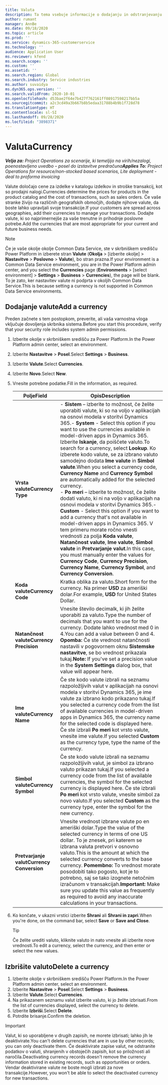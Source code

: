 ```yaml
---
title: Valuta
description: Ta tema vsebuje informacije o dodajanju in odstranjevanju vrst valut v storitvi Project Operations.
author: rumant
manager: AnnBe
ms.date: 09/18/2020
ms.topic: article
ms.prod: ''
ms.service: dynamics-365-customerservice
ms.technology: ''
audience: Application User
ms.reviewer: kfend
ms.search.scope: ''
ms.custom: ''
ms.assetid: ''
ms.search.region: Global
ms.search.industry: Service industries
ms.author: suvaidya
ms.dyn365.ops.version: ''
ms.search.validFrom: 2020-10-01
ms.openlocfilehash: d53bae2f64e7b427f762161ff08917598217bb5a
ms.sourcegitcommit: a2c3cd49a3b667b8b5edaa31788b4b9b1f728d78
ms.translationtype: HT
ms.contentlocale: sl-SI
ms.lasthandoff: 09/28/2020
ms.locfileid: "3898371"
---
```

# <a name="currency"></a><span data-ttu-id="d3e11-103">Valuta</span><span class="sxs-lookup"><span data-stu-id="d3e11-103">Currency</span></span>

<span data-ttu-id="d3e11-104">_**Velja za:** Project Operations za scenarije, ki temeljijo na virih/nezalogi, poenostavljeno uvedbo – posel do izstavitve predračuna_</span><span class="sxs-lookup"><span data-stu-id="d3e11-104">_**Applies To:** Project Operations for resource/non-stocked based scenarios, Lite deployment - deal to proforma invoicing_</span></span>

<span data-ttu-id="d3e11-105">Valute določajo cene za izdelke v katalogu izdelkov in stroške transakcij, kot so prodajni nalogi.</span><span class="sxs-lookup"><span data-stu-id="d3e11-105">Currencies determine the prices for products in the product catalog and the cost of transactions, such as sales orders.</span></span> <span data-ttu-id="d3e11-106">Če vaše stranke živijo na različnih geografskih območjih, dodajte njihove valute, da boste lahko upravljali svoje transakcije.</span><span class="sxs-lookup"><span data-stu-id="d3e11-106">If your customers are spread across geographies, add their currencies to manage your transactions.</span></span> <span data-ttu-id="d3e11-107">Dodajte valute, ki so najprimernejše za vaše trenutne in prihodnje poslovne potrebe.</span><span class="sxs-lookup"><span data-stu-id="d3e11-107">Add the currencies that are most appropriate for your current and future business needs.</span></span>  

> [!NOTE]
> <span data-ttu-id="d3e11-108">Če je vaše okolje okolje Common Data Service, ste v skrbniškem središču Power Platform in izberete stran **Valute** (**Okolja** > [izberite okolje] > **Nastavitve** > **Poslovno** > **Valute**), bo stran prazna.</span><span class="sxs-lookup"><span data-stu-id="d3e11-108">If your environment is a Common Data Service environment, you are in the Power Platform admin center, and you select the **Currencies** page (**Environments** > [select environment] > **Settings** > **Business** > **Currencies**), the page will be blank.</span></span> <span data-ttu-id="d3e11-109">To je zato, ker nastavitev valute ni podprta v okoljih Common Data Service.</span><span class="sxs-lookup"><span data-stu-id="d3e11-109">This is because setting a currency is not supported in Common Data Service environments.</span></span>

## <a name="add-a-currency"></a><span data-ttu-id="d3e11-110">Dodajanje valute</span><span class="sxs-lookup"><span data-stu-id="d3e11-110">Add a currency</span></span>  
<span data-ttu-id="d3e11-111">Preden začnete s tem postopkom, preverite, ali vaša varnostna vloga vključuje dovoljenja skrbnika sistema.</span><span class="sxs-lookup"><span data-stu-id="d3e11-111">Before you start this procedure, verify that your security role includes system admin permissions.</span></span> 

1. <span data-ttu-id="d3e11-112">Izberite okolje v skrbniškem središču za Power Platform.</span><span class="sxs-lookup"><span data-stu-id="d3e11-112">In the Power Platform admin center, select an environment.</span></span> 
2. <span data-ttu-id="d3e11-113">Izberite **Nastavitve** > **Posel**.</span><span class="sxs-lookup"><span data-stu-id="d3e11-113">Select **Settings** > **Business**.</span></span>
3. <span data-ttu-id="d3e11-114">Izberite **Valute**.</span><span class="sxs-lookup"><span data-stu-id="d3e11-114">Select **Currencies**.</span></span>  
4. <span data-ttu-id="d3e11-115">Izberite **Novo**.</span><span class="sxs-lookup"><span data-stu-id="d3e11-115">Select **New**.</span></span>  
5. <span data-ttu-id="d3e11-116">Vnesite potrebne podatke.</span><span class="sxs-lookup"><span data-stu-id="d3e11-116">Fill in the information, as required.</span></span>  


   |          <span data-ttu-id="d3e11-117">Polje</span><span class="sxs-lookup"><span data-stu-id="d3e11-117">Field</span></span>          |                                                                                                                                                                                                                                                                                                                                                                            <span data-ttu-id="d3e11-118">Opis</span><span class="sxs-lookup"><span data-stu-id="d3e11-118">Description</span></span>                                                                                                                                                                                                                                                                                                                                                                            |
   |-------------------------|-------------------------------------------------------------------------------------------------------------------------------------------------------------------------------------------------------------------------------------------------------------------------------------------------------------------------------------------------------------------------------------------------------------------------------------------------------------------------------------------------------------------------------------------------------------------------------------------------------------------------------------------------------------------------------------------------------------------------------------------------------------------|
   |    <span data-ttu-id="d3e11-119">**Vrsta valute**</span><span class="sxs-lookup"><span data-stu-id="d3e11-119">**Currency Type**</span></span>    | <span data-ttu-id="d3e11-120">- **Sistem** – izberite to možnost, če želite uporabiti valute, ki so na voljo v aplikacijah na osnovi modela v storitvi Dynamics 365.</span><span class="sxs-lookup"><span data-stu-id="d3e11-120">- **System** - Select this option if you want to use the currencies available in model-driven apps in Dynamics 365.</span></span> <span data-ttu-id="d3e11-121">Izberite **Iskanje**, da poiščete valuto.</span><span class="sxs-lookup"><span data-stu-id="d3e11-121">To search for a currency,  select **Lookup**.</span></span> <span data-ttu-id="d3e11-122">Ko izberete kodo valute, se za izbrano valuto samodejno dodata **Ime valute** in **Simbol valute**.</span><span class="sxs-lookup"><span data-stu-id="d3e11-122">When you select a currency code, **Currency Name** and **Currency Symbol** are automatically added for the selected currency.</span></span><br /><span data-ttu-id="d3e11-123">- **Po meri** – izberite to možnost, če želite dodati valuto, ki ni na voljo v aplikacijah na osnovi modela v storitvi Dynamics 365.</span><span class="sxs-lookup"><span data-stu-id="d3e11-123">- **Custom** - Select this option if you want to add a currency that's not available in model-driven apps in Dynamics 365.</span></span> <span data-ttu-id="d3e11-124">V tem primeru morate ročno vnesti vrednosti za polja **Koda valute**, **Natančnost valute**, **Ime valute**, **Simbol valute** in **Pretvarjanje valut**.</span><span class="sxs-lookup"><span data-stu-id="d3e11-124">In this case, you must manually enter the values for **Currency Code**, **Currency Precision**, **Currency Name**, **Currency Symbol**, and **Currency Conversion**.</span></span> |
   |    <span data-ttu-id="d3e11-125">**Koda valute**</span><span class="sxs-lookup"><span data-stu-id="d3e11-125">**Currency Code**</span></span>    |                                                                                                                                                                                                                                                                                                                                            <span data-ttu-id="d3e11-126">Kratka oblika za valuto.</span><span class="sxs-lookup"><span data-stu-id="d3e11-126">Short form for the currency.</span></span> <span data-ttu-id="d3e11-127">Na primer **USD** za ameriški dolar.</span><span class="sxs-lookup"><span data-stu-id="d3e11-127">For example, **USD** for United States Dollar.</span></span>                                                                                                                                                                                                                                                                                                                                            |
   | <span data-ttu-id="d3e11-128">**Natančnost valute**</span><span class="sxs-lookup"><span data-stu-id="d3e11-128">**Currency Precision**</span></span>  |                                                                                                                                                                                  <span data-ttu-id="d3e11-129">Vnesite število decimalk, ki jih želite uporabiti za valuto.</span><span class="sxs-lookup"><span data-stu-id="d3e11-129">Type the number of decimals that you want to use for the currency.</span></span>  <span data-ttu-id="d3e11-130">Dodate lahko vrednost med 0 in 4.</span><span class="sxs-lookup"><span data-stu-id="d3e11-130">You can add a value between 0 and 4.</span></span> <span data-ttu-id="d3e11-131">**Opomba:** Če ste vrednost natančnosti nastavili v pogovornem oknu **Sistemske nastavitve**, se bo vrednost prikazala tukaj.</span><span class="sxs-lookup"><span data-stu-id="d3e11-131">**Note:**  If you've set a precision value in the **System Settings** dialog box, that value will appear here.</span></span>                                                                                                                                                                                  |
   |    <span data-ttu-id="d3e11-132">**Ime valute**</span><span class="sxs-lookup"><span data-stu-id="d3e11-132">**Currency Name**</span></span>    |                                                                                                                                                                                                                                         <span data-ttu-id="d3e11-133">Če ste kodo valute izbrali na seznamu razpoložljivih valut v aplikacijah na osnovi modela v storitvi Dynamics 365, je ime valute za izbrano kodo prikazano tukaj.</span><span class="sxs-lookup"><span data-stu-id="d3e11-133">If you selected a currency code from the list of available currencies in model-driven apps in Dynamics 365, the currency name for the selected code is displayed here.</span></span> <span data-ttu-id="d3e11-134">Če ste izbrali **Po meri** kot vrsto valute, vnesite ime valute.</span><span class="sxs-lookup"><span data-stu-id="d3e11-134">If you selected **Custom** as the currency type, type the name of the currency.</span></span>                                                                                                                                                                                                                                          |
   |   <span data-ttu-id="d3e11-135">**Simbol valute**</span><span class="sxs-lookup"><span data-stu-id="d3e11-135">**Currency Symbol**</span></span>   |                                                                                                                                                                                                                                                                      <span data-ttu-id="d3e11-136">Če ste kodo valute izbrali na seznamu razpoložljivih valut, je simbol za izbrano valuto prikazan tukaj.</span><span class="sxs-lookup"><span data-stu-id="d3e11-136">If you selected a currency code from the list of available currencies, the symbol for the selected currency is displayed here.</span></span> <span data-ttu-id="d3e11-137">Če ste izbrali **Po meri** kot vrsto valute, vnesite simbol za novo valuto.</span><span class="sxs-lookup"><span data-stu-id="d3e11-137">If you selected **Custom** as the currency type, enter the symbol for the new currency.</span></span>                                                                                                                                                                                                                                                                       |
   | <span data-ttu-id="d3e11-138">**Pretvarjanje valut**</span><span class="sxs-lookup"><span data-stu-id="d3e11-138">**Currency Conversion**</span></span> |                                                                                                                                                                                                                                     <span data-ttu-id="d3e11-139">Vnesite vrednost izbrane valute po en ameriški dolar.</span><span class="sxs-lookup"><span data-stu-id="d3e11-139">Type the value of the selected currency in terms of one US dollar.</span></span> <span data-ttu-id="d3e11-140">To je znesek, pri katerem se izbrana valuta pretvori v osnovno valuto.</span><span class="sxs-lookup"><span data-stu-id="d3e11-140">This is the amount at which the selected currency converts to the base currency.</span></span> <span data-ttu-id="d3e11-141">**Pomembno:** To vrednost morate posodobiti tako pogosto, kot je to potrebno, saj se tako izognete netočnim izračunom v transakcijah.</span><span class="sxs-lookup"><span data-stu-id="d3e11-141">**Important:**  Make sure you update this value as frequently as required to avoid any inaccurate calculations in your transactions.</span></span>                                                                                                                                                                                                                                      |


6. <span data-ttu-id="d3e11-142">Ko končate, v ukazni vrstici izberite **Shrani** ali **Shrani in zapri**.</span><span class="sxs-lookup"><span data-stu-id="d3e11-142">When you're done, on the command bar, select **Save** or **Save and Close**.</span></span>  

   > [!TIP]
   >  <span data-ttu-id="d3e11-143">Če želite urediti valuto, kliknite valuto in nato vnesite ali izberite nove vrednosti.</span><span class="sxs-lookup"><span data-stu-id="d3e11-143">To edit a currency, select the currency, and then enter or select the new values.</span></span>  

## <a name="delete-a-currency"></a><span data-ttu-id="d3e11-144">Izbrišite valuto</span><span class="sxs-lookup"><span data-stu-id="d3e11-144">Delete a currency</span></span>  

1. <span data-ttu-id="d3e11-145">Izberite okolje v skrbniškem središču Power Platform.</span><span class="sxs-lookup"><span data-stu-id="d3e11-145">In the Power Platform admin center, select an environment.</span></span> 
2. <span data-ttu-id="d3e11-146">Izberite **Nastavitve** > **Posel**.</span><span class="sxs-lookup"><span data-stu-id="d3e11-146">Select **Settings** > **Business**.</span></span>
3. <span data-ttu-id="d3e11-147">Izberite **Valute**.</span><span class="sxs-lookup"><span data-stu-id="d3e11-147">Select **Currencies**.</span></span>  
4. <span data-ttu-id="d3e11-148">Na prikazanem seznamu valut izberite valuto, ki jo želite izbrisati.</span><span class="sxs-lookup"><span data-stu-id="d3e11-148">From the list of currencies displayed, select the currency to delete.</span></span>  
5. <span data-ttu-id="d3e11-149">Izberite **Izbriši**.</span><span class="sxs-lookup"><span data-stu-id="d3e11-149">Select **Delete**.</span></span>  
6. <span data-ttu-id="d3e11-150">Potrdite brisanje.</span><span class="sxs-lookup"><span data-stu-id="d3e11-150">Confirm the deletion.</span></span>  

> [!IMPORTANT]
>  <span data-ttu-id="d3e11-151">Valut, ki so uporabljene v drugih zapisih, ne morete izbrisati; lahko jih le deaktivirate.</span><span class="sxs-lookup"><span data-stu-id="d3e11-151">You can't delete currencies that are in use by other records; you can only deactivate them.</span></span> <span data-ttu-id="d3e11-152">Če deaktivirate zapise valut, ne odstranite podatkov o valuti, shranjenih v obstoječih zapisih, kot so priložnosti ali naročila.</span><span class="sxs-lookup"><span data-stu-id="d3e11-152">Deactivating currency records doesn't remove the currency information stored in existing records, such as opportunities or orders.</span></span> <span data-ttu-id="d3e11-153">Vendar deaktivirane valute ne boste mogli izbrati za nove transakcije.</span><span class="sxs-lookup"><span data-stu-id="d3e11-153">However, you won't be able to select the deactivated currency for new transactions.</span></span>  
